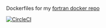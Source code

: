 Dockerfiles for my [fortran docker repo](https://hub.docker.com/r/terribledev/fortran/)


[![CircleCI](https://circleci.com/gh/TerribleDev/Docker-gFortran.svg?style=svg)](https://circleci.com/gh/TerribleDev/Docker-gFortran)